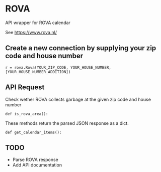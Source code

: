 # ROVA
API wrapper for ROVA calendar

See https://www.rova.nl/

## Create a new connection by supplying your zip code and house number

```
r = rova.Rova(YOUR_ZIP_CODE, YOUR_HOUSE_NUMBER, [YOUR_HOUSE_NUMBER_ADDITION])
```

## API Request
Check wether ROVA collects garbage at the given zip code and house number 
```
def is_rova_area():
```

These methods return the parsed JSON response as a dict.
```
def get_calendar_items():
```

## TODO
* Parse ROVA response
* Add API documentation
